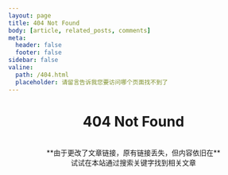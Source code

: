 ```yaml
---
layout: page
title: 404 Not Found
body: [article, related_posts, comments]
meta:
  header: false
  footer: false
sidebar: false
valine:
  path: /404.html
  placeholder: 请留言告诉我您要访问哪个页面找不到了
---
```


# <center>**404 Not Found**</center>

<br>

<center>**由于更改了文章链接，原有链接丢失，但内容依旧在**</center>
<center>试试在本站通过搜索关键字找到相关文章</center>

<br>
<br>
